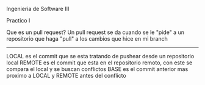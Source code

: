 Ingenieria de Software III

Practico I

Que es un pull request?
Un pull request se da cuando se le "pide" a un repositorio que haga "pull" a los cambios que hice en mi branch

----------------------------------------------------------------------------------------------

LOCAL es el commit que se esta tratando de pushear desde un repositorio local
REMOTE es el commit que esta en el repositorio remoto, con este se compara el local y se buscan conflictos
BASE es el commit anterior mas proximo a LOCAL y REMOTE antes del conflicto